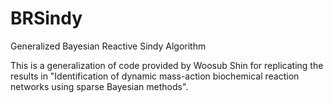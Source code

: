 # BRSindy
Generalized Bayesian Reactive Sindy Algorithm

This is a generalization of code provided by Woosub Shin for replicating the results in "Identification of dynamic mass-action biochemical reaction networks using sparse Bayesian methods".
